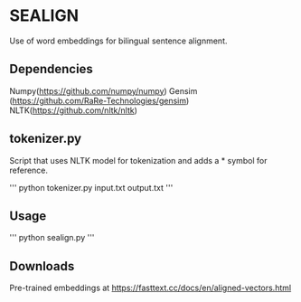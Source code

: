 # SEALIGN

Use of word embeddings for bilingual sentence alignment. 


## Dependencies

Numpy(https://github.com/numpy/numpy)
Gensim (https://github.com/RaRe-Technologies/gensim)
NLTK(https://github.com/nltk/nltk)



## tokenizer.py

Script that uses NLTK model for tokenization and adds a * symbol for reference. 

'''
python tokenizer.py input.txt output.txt
'''

## Usage
'''
python sealign.py
'''
## Downloads
Pre-trained embeddings at https://fasttext.cc/docs/en/aligned-vectors.html 
